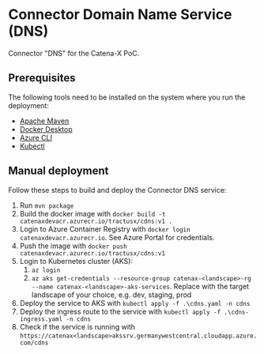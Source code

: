 # Connector Domain Name Service (DNS)

Connector "DNS" for the Catena-X PoC.

## Prerequisites

The following tools need to be installed on the system where you run the deployment:
- [Apache Maven](https://maven.apache.org/install.html)
- [Docker Desktop](https://docs.docker.com/desktop/)
- [Azure CLI](https://docs.microsoft.com/en-us/cli/azure/install-azure-cli)
- [Kubectl](https://kubernetes.io/docs/tasks/tools/)

## Manual deployment

Follow these steps to build and deploy the Connector DNS service:
1. Run `mvn package`
1. Build the docker image with `docker build -t catenaxdevacr.azurecr.io/tractusx/cdns:v1 .`
1. Login to Azure Container Registry with `docker login catenaxdevacr.azurecr.io`. See Azure Portal for credentials.
1. Push the image with `docker push catenaxdevacr.azurecr.io/tractusx/cdns:v1`
1. Login to Kubernetes cluster (AKS):
    1. `az login`
    1. `az aks get-credentials --resource-group catenax-<landscape>-rg --name catenax-<landscape>-aks-services`. Replace <landscape> with the target landscape of your choice, e.g. dev, staging, prod
1. Deploy the service to AKS with `kubectl apply -f .\cdns.yaml -n cdns`
1. Deploy the ingress route to the service with `kubectl apply -f .\cdns-ingress.yaml -n cdns`
1. Check if the service is running with `https://catenax<landscape>akssrv.germanywestcentral.cloudapp.azure.com/cdns`
